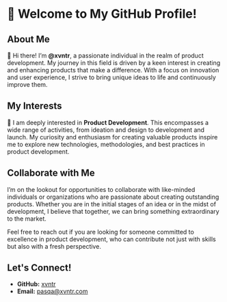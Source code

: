 # 👋 Welcome to My GitHub Profile!

## About Me

👋 Hi there! I’m **@xvntr**, a passionate individual in the realm of product development. My journey in this field is driven by a keen interest in creating and enhancing products that make a difference. With a focus on innovation and user experience, I strive to bring unique ideas to life and continuously improve them.

## My Interests

👀 I am deeply interested in **Product Development**. This encompasses a wide range of activities, from ideation and design to development and launch. My curiosity and enthusiasm for creating valuable products inspire me to explore new technologies, methodologies, and best practices in product development. 

## Collaborate with Me

I’m on the lookout for opportunities to collaborate with like-minded individuals or organizations who are passionate about creating outstanding products. Whether you are in the initial stages of an idea or in the midst of development, I believe that together, we can bring something extraordinary to the market.

Feel free to reach out if you are looking for someone committed to excellence in product development, who can contribute not just with skills but also with a fresh perspective.

## Let's Connect!

- **GitHub:** [xvntr](https://github.com/xvntr)
- **Email:** pasqa@xvntr.com

<!---
xvntr/xvntr is a ✨ special ✨ repository because its `README.md` (this file) appears on your GitHub profile.
You can click the Preview link to take a look at your changes.
--->
